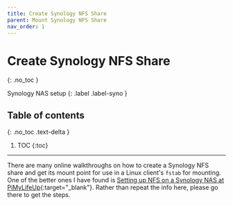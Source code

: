 ```yaml
---
title: Create Synology NFS Share
parent: Mount Synology NFS Share
nav_order: 1
---
```


# Create Synology NFS Share
{: .no_toc }

<i class="fas fa-server fa-rotate-90" style="color: black"></i> Synology NAS setup
{: .label .label-syno }

## Table of contents
{: .no_toc .text-delta }

1. TOC
{:toc}

---

There are many online walkthroughs on how to create a Synology NFS share and get its mount point for use in a Linux client's `fstab` for mounting. One of the better ones I have found is [Setting up NFS on a Synology NAS at PiMyLifeUp](https://pimylifeup.com/synology-nas-nfs/){:target="_blank"}. Rather than repeat the info here, please go there to get the steps.
